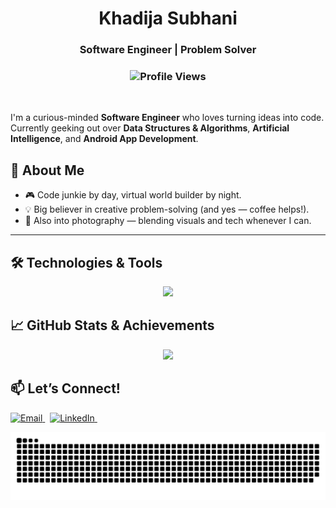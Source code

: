# **<div align="center">Khadija Subhani</div>**

### **<div align="center">Software Engineer | Problem Solver</div>**

### **<div align="center"> ![Profile Views](https://komarev.com/ghpvc/?username=khadijayy&color=blue)</div>**
<br>

I'm a curious-minded **Software Engineer** who loves turning ideas into code.
Currently geeking out over **Data Structures & Algorithms**, **Artificial Intelligence**, and **Android App Development**.

## 🚀 About Me

- 🎮 Code junkie by day, virtual world builder by night.
- 💡 Big believer in creative problem-solving (and yes — coffee helps!). 
- 📸 Also into photography — blending visuals and tech whenever I can.

---

## 🛠️ <strong>Technologies & Tools</strong>

<p align="center"> <img src="https://skillicons.dev/icons?i=cpp,python,javascript,java,ruby,dart,react,nodejs,django,rails,git,github,postman,androidstudio,figma,mongodb,postgres,mysql,html,css,tailwind,tensorflow,scikitlearn" /></p>  

## 📈 GitHub Stats & Achievements

<p align="center">
  <img src="https://github-readme-stats.vercel.app/api?username=khadijayy&show_icons=true&hide_title=true&count_private=true&theme=github_dark_blue&bg_color=000000&title_color=ffffff&text_color=add8e6&icon_color=add8e6" />
</p>


## 📫 **Let’s Connect!**

<p align="left"> <a href="mailto:khadijasubhani71@gmail.com" target="_blank"> <img src="https://img.shields.io/badge/Email-3D4451?style=for-the-badge&logo=gmail&logoColor=white" alt="Email" /> </a> &nbsp; <a href="https://www.linkedin.com/in/khadija-subhani-418b9b263/" target="_blank"> <img src="https://img.shields.io/badge/LinkedIn-2E3B4E?style=for-the-badge&logo=linkedin&logoColor=white" alt="LinkedIn" /> </a> &nbsp; </p>

<div  align = "center" >
  
![snake gif](https://github.com/khadijayy/khadijayy/blob/output/github-snake-dark.svg)
</div>
